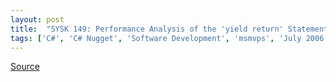 ```yaml
---
layout: post
title:  "SYSK 149: Performance Analysis of the 'yield return' Statement"
tags: ['C#', 'C# Nugget', 'Software Development', 'msmvps', 'July 2006']
---
```

[Source](http://blogs.msmvps.com/peterritchie/2006/07/05/sysk-149-performance-analysis-of-the-yield-return-statement/ "Permalink to SYSK 149: Performance Analysis of the ‘yield return’ Statement")




